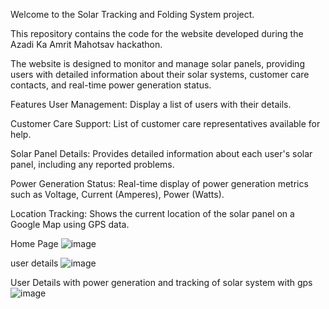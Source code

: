 Welcome to the Solar Tracking and Folding System project. 

This repository contains the code for the website developed during the Azadi Ka Amrit Mahotsav hackathon. 

The website is designed to monitor and manage solar panels, providing users with detailed information about their solar systems, customer care contacts, and real-time power generation status.

Features
User Management: Display a list of users with their details.

Customer Care Support: List of customer care representatives available for help.

Solar Panel Details: Provides detailed information about each user's solar panel, including any reported problems.

Power Generation Status: Real-time display of power generation metrics such as Voltage, Current (Amperes), Power (Watts).

Location Tracking: Shows the current location of the solar panel on a Google Map using GPS data.

Home Page
![image](https://github.com/meetsavaliya534/Hackathon---Solar-Tracking-System/assets/114003689/833257c2-fb51-42d4-875d-58601015cb19)

user details
![image](https://github.com/meetsavaliya534/Hackathon---Solar-Tracking-System/assets/114003689/7e2191e6-f151-4725-ac61-5f1a2d45bc57)

User Details with power generation and tracking of solar system with gps
![image](https://github.com/meetsavaliya534/Hackathon---Solar-Tracking-System/assets/114003689/620274ae-9b59-41b3-93a6-53605f6f79d5)
